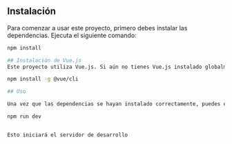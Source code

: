 ## Instalación

Para comenzar a usar este proyecto, primero debes instalar las dependencias. Ejecuta el siguiente comando:

```bash
npm install

## Instalación de Vue.js
Este proyecto utiliza Vue.js. Si aún no tienes Vue.js instalado globalmente, puedes hacerlo con el siguiente comando:

npm install -g @vue/cli

## Uso

Una vez que las dependencias se hayan instalado correctamente, puedes ejecutar el proyecto localmente con el siguiente comando:

npm run dev


Esto iniciará el servidor de desarrollo
